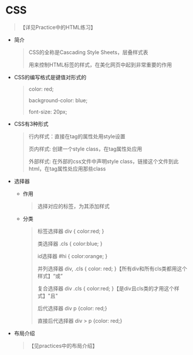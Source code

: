 # CSS

> 【详见Practice中的HTML练习】

- 简介

  > CSS的全称是Cascading Style Sheets，层叠样式表
  >
  > 用来控制HTML标签的样式，在美化网页中起到非常重要的作用

- CSS的编写格式是键值对形式的

  > color: red;
  >
  > background-color: blue;
  >
  > font-size: 20px;

- CSS有3种形式

  > 行内样式：直接在tag的属性处用style设置
  >
  > 页内样式: 创建一个style class，在tag属性处应用
  >
  > 外部样式: 在外部的css文件中声明style class，链接这个文件到此html，在tag属性处应用那些class

- 选择器

  - 作用

    > 选择对应的标签，为其添加样式

  - 分类

    > 标签选择器 div { color:red; }
    >
    > 类选择器 .cls { color:blue; }
    >
    > id选择器 #hi { color:orange; }
    >
    > 并列选择器 div, .cls { color: red; }【所有div和所有cls类都用这个样式】“或”
    >
    > 复合选择器 div .cls { color:red; }【是div且cls类的才用这个样式】"且"
    >
    > 后代选择器 div p {color: red;}
    >
    > 直接后代选择器 div > p {color: red;}

- 布局介绍

  > 【见practices中的布局介绍】

  